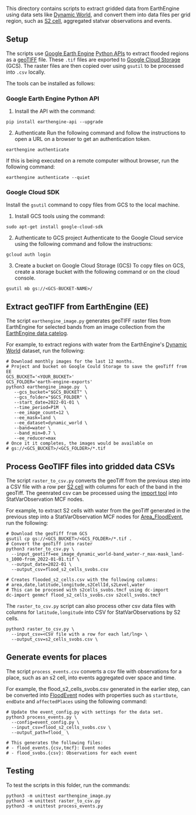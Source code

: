 This directory contains scripts to extract gridded data from EarthEngine using
data sets like
[Dynamic
World](https://developers.google.com/earth-engine/datasets/catalog/GOOGLE_DYNAMICWORLD_V1),
and convert them into data files per grid region, such as [S2 cell](https://s2geometry.io/devguide/s2cell_hierarchy), aggregated statvar observations and events.

## Setup

The scripts use [Google Earth Engine](https://earthengine.google.com/)
[Python APIs](https://developers.google.com/earth-engine/guides/python_install)
to extract flooded regions as a [geoTIFF](https://en.wikipedia.org/wiki/GeoTIFF)
file.  These `.tif` files are exported to [Google Cloud
Storage](https://cloud.google.com/storage) (GCS).
The raster files are then copied over using `gsutil` to be processed into `.csv` locally.


The tools can be installed as follows:
### Google Earth Engine Python API

1. Install the API with the command:
```
pip install earthengine-api --upgrade
```

2. Authenticate
Run the following command and follow the instructions to open a URL on a browser
to get an authentication token.
```
earthengine authenticate
```

If this is being executed on a remote computer without browser, run the
following command:
```
earthengine authenticate --quiet
```

### Google Cloud SDK
Install the `gsutil` command to copy files from GCS to the local
machine.

1. Install GCS tools using the command:
```
sudo apt-get install google-cloud-sdk
```

2. Authenticate to GCS project
Authenticate to the Google Cloud service using the following command and follow
the instructions:
```
gcloud auth login
```

3. Create a bucket on Google Cloud Storage (GCS)
To copy files on GCS, create a storage bucket with the following command or on
the cloud console.
```
gsutil mb gs://<GCS-BUCKET-NAME>/
```

## Extract geoTIFF from EarthEngine (EE)
The script `earthengine_image.py` generates geoTIFF raster files from
EarthEngine for selected bands from an image collection from the [EarthEngine data
catelog](https://developers.google.com/earth-engine/datasets).

For example, to extract regions with water from the EarthEngine's [Dynamic
World](https://developers.google.com/earth-engine/datasets/catalog/GOOGLE_DYNAMICWORLD_V1) dataset, run the following:
```
# Download monthly images for the last 12 months.
# Project and bucket on Google Could Storage to save the geoTiff from EE
GCS_BUCKET='<YOUR_BUCKET>' 
GCS_FOLDER='earth-engine-exports'
python3 earthengine_image.py  \
   --gcs_bucket="$GCS_BUCKET" \
   --gcs_folder="$GCS_FOLDER" \
   --start_date=2022-01-01 \
   --time_period=P1M  \
   --ee_image_count=12 \
   --ee_mask=land \
   --ee_dataset=dynamic_world \
   --band=water \
   --band_min=0.7 \
   --ee_reducer=max
# Once it it completes, the images would be available on
# gs://<GCS_BUCKET>/<GCS_FOLDER>/*.tif
```

## Process GeoTIFF files into gridded data CSVs
The script `raster_to_csv.py` converts the geoTiff from the previous step into a
CSV file with a row per [S2
cell](https://s2geometry.io/devguide/s2cell_hierarchy) with columns for each of
the band in the geoTiff. The geenrated csv can be processed
using the
[import tool](https://github.com/datacommonsorg/import/blob/master/docs/usage.md) into StatVarObservation MCF nodes.

For example, to extract S2 cells with water from the geoTiff generated 
in the previous step into a StatVarObservation MCF nodes for
[Area_FloodEvent](https://datacommons.org/browser/Area_FloodEvent), run the
following:
```
# Download the geoTiff from GCS
gsutil cp gs://<GCS_BUCKET>/<GCS_FOLDER>/*.tif .
# Convert the geoTiff into raster
python3 raster_to_csv.py \
  --input_geotiff=ee_image_dynamic_world-band_water-r_max-mask_land-s_1000-from_2022-01-01.tif \
  --output_date=2022-01 \
  --output_csv=flood_s2_cells_svobs.csv

# Creates flooded_s2_cells.csv with the following columns:
# area,date,latitude,longitude,s2CellId,s2Level,water
# This can be procesed with s2cells_svobs.tmcf using dc-import
dc-import genmcf flood_s2_cells_svobs.csv s2cell_svobs.tmcf
```

The `raster_to_csv.py` script can also process other csv data files with columns for `latitude,longitude` into CSV for StatVarObservations by S2 cells.
```
python3 raster_to_csv.py \
  --input_csv=<CSV file with a row for each lat/lng> \
  --output_csv=s2_cells_svobs.csv \
```

## Generate events for places
The script `process_events.csv` converts a csv file with observations for a
place, such as an s2 cell, into events aggregated over space and time.

For example, the flood_s2_cells_svobs.csv generated in the earlier step,
can be converted into [FloodEvent](http://daatcommons.org/browser/FloodEvent) nodes
with properties such as `startDate`, `endDate` and `affectedPlaces` using the
following command:
```
# Update the event_config.py with settings for the data set.
python3 process_events.py \
  --config=event_config.py \
  --input_csv=flood_s2_cells_svobs.csv \
  --output_path=flood_ \

# This generates the following files:
# - flood_events.{csv,tmcf}: Event nodes
# - flood_svobs.{csv}: Observations for each event
```


## Testing
To test the scripts in this folder, run the commands:
```
python3 -m unittest earthengine_image.py
python3 -m unittest raster_to_csv.py
python3 -m unittest process_events.py
```
